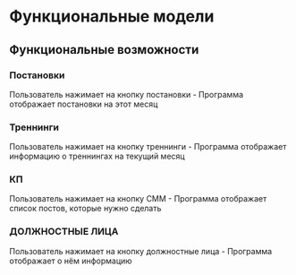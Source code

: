 # Функциональные модели

## Функциональные возможности
### Постановки
 Пользователь нажимает на кнопку постановки - Программа отображает постановки на этот месяц
### Треннинги
Пользователь нажимает на кнопку треннинги - Программа отображает информацию о треннингах на текущий месяц
### КП
Пользователь нажимает на кнопку СММ - Программа отображает список постов, которые нужно сделать
### ДОЛЖНОСТНЫЕ ЛИЦА
Пользователь нажимает на кнопку должностные лица - Программа отображает о нём информацию